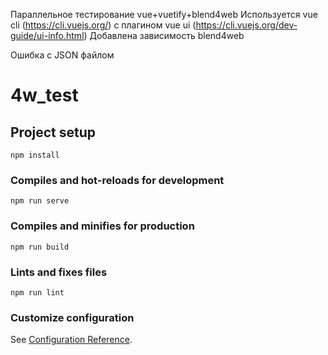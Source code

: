 Параллельное тестирование vue+vuetify+blend4web
Используется vue cli (https://cli.vuejs.org/) c плагином vue ui (https://cli.vuejs.org/dev-guide/ui-info.html)
Добавлена зависимость blend4web




Ошибка с JSON файлом

# 4w_test

## Project setup
```
npm install
```

### Compiles and hot-reloads for development
```
npm run serve
```

### Compiles and minifies for production
```
npm run build
```

### Lints and fixes files
```
npm run lint
```

### Customize configuration
See [Configuration Reference](https://cli.vuejs.org/config/).
